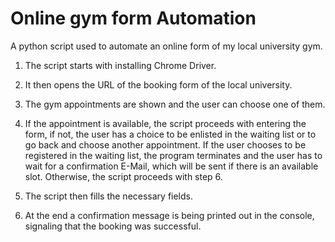 # Online gym form Automation

A python script used to automate an online form of my local university gym.

1. The script starts with installing Chrome Driver.

2. It then opens the URL of the booking form of the local university.

3. The gym appointments are shown and the user can choose one of them.

4. If the appointment is available, the script proceeds with entering the form, if not, the user has a choice to be
   enlisted in the waiting list or to go back and choose another appointment. If the user chooses to be registered in
   the waiting list, the program terminates and the user has to wait for a confirmation E-Mail, which will be sent if
   there is an available slot. Otherwise, the script proceeds with step 6.

6. The script then fills the necessary fields.

7. At the end a confirmation message is being printed out in the console, signaling that the booking was successful.
